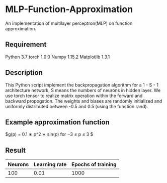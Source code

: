 # MLP-Function-Approximation
An implementation of multilayer perceptron(MLP) on function approximation.

## Requirement
Python 3.7
torch 1.0.0
Numpy 1.15.2
Matplotlib 1.3.1

## Description
This Python script implement the backpropagation algorithm for a 1 - S - 1 architecture network, S means the numbers of neurons in hidden layer. We use torch tensor to realize matrix operation within the forward and backward propogation. The weights and biases are randomly initialized and uniformly distributed between -0.5 and 0.5 (using the function rand).

## Example approximation function
$g(p) = 0.1 ∗ p^2 ∗ sin(p) for −3 ≤ p ≤ 3 $

## Result
|Neurons |Learning rate | Epochs of training| 
|------|----------|---|
|100|0.01|1000|